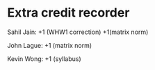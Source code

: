#  Extra credit recorder
Sahil Jain: +1 (WHW1 correction) +1(matrix norm)

John Lague: +1 (matrix norm)

Kevin Wong: +1 (syllabus)
